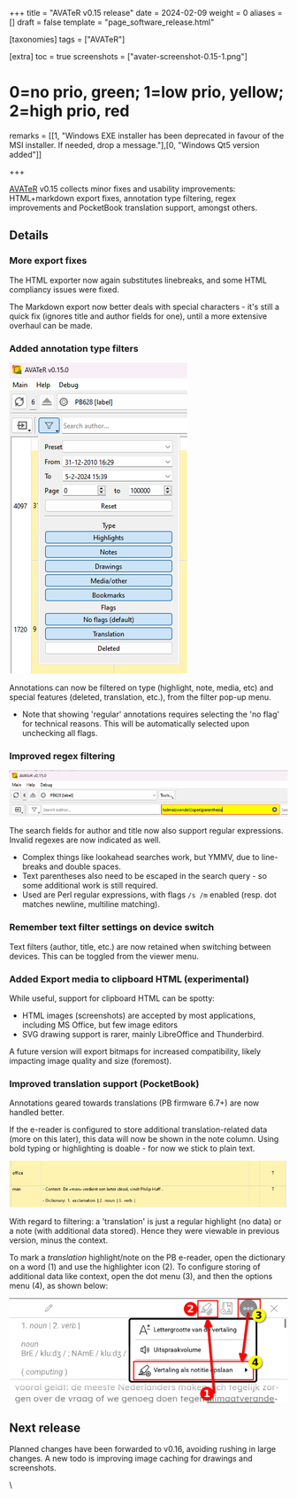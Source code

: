 +++
title = "AVATeR v0.15 release"
date = 2024-02-09
weight = 0
aliases = []
draft = false
template = "page_software_release.html"

[taxonomies]
tags = ["AVATeR"]

[extra]
toc = true
screenshots = ["avater-screenshot-0.15-1.png"]

# 0=no prio, green; 1=low prio, yellow; 2=high prio, red
remarks = [[1, "Windows EXE installer has been deprecated in favour of the MSI installer. If needed, drop a message."],[0, "Windows Qt5 version added"]]

+++

[AVATeR](/software/avater/) v0.15 collects minor fixes and usability improvements: HTML+markdown export fixes, annotation type filtering, regex improvements and PocketBook translation support, amongst others.

<!-- more -->

## Details

### More export fixes

The HTML exporter now again substitutes linebreaks, and some HTML compliancy issues were fixed. 

The Markdown export now better deals with special characters - it's still a quick fix (ignores title and author fields for one), until a more extensive overhaul can be made.

### Added annotation type filters

![AVATeR screenshot](avater-screenshot-annotation_filters.png)

Annotations can now be filtered on type (highlight, note, media, etc) and special features (deleted, translation, etc.), from the filter pop-up menu.

- Note that showing 'regular' annotations requires selecting the 'no flag' for technical reasons. This will be automatically selected upon unchecking all flags.

### Improved regex filtering

![AVATER screenshot](avater-screenshot-regex_check.png)

The search fields for author and title now also support  regular expressions. Invalid regexes are now indicated as well. 

- Complex things like lookahead searches work, but YMMV, due to line-breaks and double spaces. 
- Text parentheses also need to be escaped in the search query - so some additional work is still required.
- Used are Perl regular expressions, with flags `/s /m` enabled (resp. dot matches newline, multiline matching). 


### Remember text filter settings on device switch

Text filters (author, title, etc.) are now retained when switching between devices. This can be toggled from the viewer menu.

### Added Export media to clipboard HTML (experimental)

While useful, support for clipboard HTML can be spotty:
- HTML images (screenshots) are accepted by most applications, including MS Office, but few image editors
- SVG drawing support is rarer, mainly LibreOffice and Thunderbird. 

A future version will export bitmaps for increased compatibility, likely impacting image quality and size (foremost).

### Improved translation support (PocketBook)

Annotations geared towards translations (PB firmware 6.7+) are now handled better. 

If the e-reader is configured to store additional translation-related data (more on this later), this data will now be shown in the note column. Using bold typing or highlighting is doable - for now we stick to plain text.

![AVATER screenshot](avater-screenshot-translations.png)

With regard to filtering: a 'translation' is just a regular highlight (no data) or a note (with additional data stored). Hence they were viewable in previous version, minus the context.

To mark a _translation_ highlight/note on the PB e-reader, open the dictionary on a word (1) and use the highlighter icon (2). To configure storing of additional data like context, open the dot menu (3), and then the options menu (4), as shown below:

![AVATER screenshot](avater-screenshot-pocketbook_configure_translations.png)


## Next release

Planned changes have been forwarded to v0.16, avoiding rushing in large changes. A new todo is improving image caching for drawings and screenshots.




\
[^2]: One accessible reference is https://www.geeksforgeeks.org/perl-regex-cheat-sheet/
